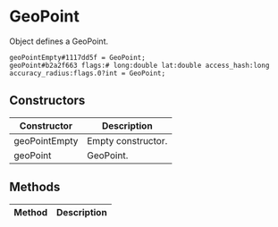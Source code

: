 # GeoPoint
Object defines a GeoPoint.

```
geoPointEmpty#1117dd5f = GeoPoint;
geoPoint#b2a2f663 flags:# long:double lat:double access_hash:long accuracy_radius:flags.0?int = GeoPoint;
```

## Constructors
| Constructor | Description |
| ---- | ----------- |
| geoPointEmpty | Empty constructor. |
| geoPoint | GeoPoint. |


## Methods
| Method | Description |
| ---- | ----------- |


